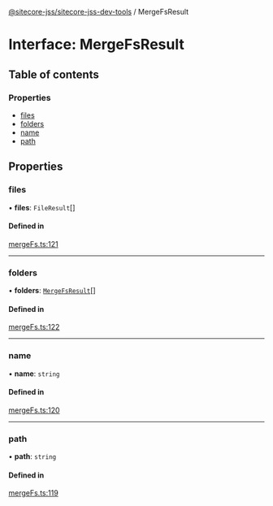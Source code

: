 [@sitecore-jss/sitecore-jss-dev-tools](../README.md) / MergeFsResult

# Interface: MergeFsResult

## Table of contents

### Properties

- [files](MergeFsResult.md#files)
- [folders](MergeFsResult.md#folders)
- [name](MergeFsResult.md#name)
- [path](MergeFsResult.md#path)

## Properties

### files

• **files**: `FileResult`[]

#### Defined in

[mergeFs.ts:121](https://github.com/Sitecore/jss/blob/19e6229c3/packages/sitecore-jss-dev-tools/src/mergeFs.ts#L121)

---

### folders

• **folders**: [`MergeFsResult`](MergeFsResult.md)[]

#### Defined in

[mergeFs.ts:122](https://github.com/Sitecore/jss/blob/19e6229c3/packages/sitecore-jss-dev-tools/src/mergeFs.ts#L122)

---

### name

• **name**: `string`

#### Defined in

[mergeFs.ts:120](https://github.com/Sitecore/jss/blob/19e6229c3/packages/sitecore-jss-dev-tools/src/mergeFs.ts#L120)

---

### path

• **path**: `string`

#### Defined in

[mergeFs.ts:119](https://github.com/Sitecore/jss/blob/19e6229c3/packages/sitecore-jss-dev-tools/src/mergeFs.ts#L119)
